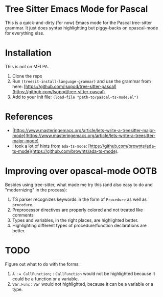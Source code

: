 # Tree Sitter Emacs Mode for Pascal

This is a quick-and-dirty (for now) Emacs mode for the Pascal tree-sitter grammar. It just does syntax highlighting but piggy-backs on opascal-mode for everything else.

# Installation

This is not on MELPA.

1. Clone the repo
2. Run `(treesit-install-language-grammar)` and use the grammar from here: [https://github.com/Isopod/tree-sitter-pascal](https://github.com/Isopod/tree-sitter-pascal).
2. Add to your init file: `(load-file "path-to/pascal-ts-mode.el")`

# References

- [https://www.masteringemacs.org/article/lets-write-a-treesitter-major-mode](https://www.masteringemacs.org/article/lets-write-a-treesitter-major-mode)
- I took a lot of hints from `ada-ts-mode`: [https://github.com/brownts/ada-ts-mode](https://github.com/brownts/ada-ts-mode).

# Improving over opascal-mode OOTB

Besides using tree-sitter, what made me try this (and also easy to do and "modernizing" in the process):

1. TS parser recognizes keywords in the form of `Procedure` as well as `procedure`.
2. Preprocessor directives are properly colored and not treated like comments
3. Types and variables, in the right places, are highlighted better.
4. Highlighting different types of procedure/function declarations are better.

# TODO

Figure out what to do with the forms:

1. `A := CallFunction;` : `CallFunction` would not be highlighted because it could be a function or a variable.
2. `Var.Func` : `Var` would not highlighted, because it can be a variable or a type.
